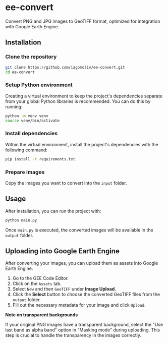 # ee-convert
Convert PNG and JPG images to GeoTIFF format, optimized for integration with Google Earth Engine.

## Installation

### Clone the repository
```bash
git clone https://github.com/iagomoliv/ee-convert.git
cd ee-convert
```

### Setup Python environment

Creating a virtual environment to keep the project's dependencies separate from your global Python libraries is recommended. You can do this by running:

```bash
python -m venv venv
source venv/bin/activate
```

### Install dependencies

Within the virtual environment, install the project's dependencies with the following command:

```bash
pip install -r requirements.txt
```

### Prepare images

Copy the images you want to convert into the `input` folder.

## Usage

After installation, you can run the project with:

```bash
python main.py
```

Once `main.py` is executed, the converted images will be available in the `output` folder.

## Uploading into Google Earth Engine

After converting your images, you can upload them as assets into Google Earth Engine.

1. Go to the GEE Code Editor.
2. Click on the `Assets` tab.
3. Select `New` and then `GeoTIFF` under **Image Upload**.
4. Click the **Select** button to choose the converted GeoTIFF files from the `output` folder.
5. Fill out the necessary metadata for your image and click `Upload`.

**Note on transparent backgrounds**

If your original PNG images have a transparent background, select the "Use last band as alpha band" option in "Masking mode" during uploading. This step is crucial to handle the transparency in the images correctly.